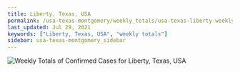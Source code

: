 ```yaml
---
title: Liberty, Texas, USA
permalink: /usa-texas-montgomery/weekly_totals/usa-texas-liberty-weekly_totals.html
last_updated: Jul 29, 2021
keywords: ["Liberty, Texas, USA", "weekly totals"]
sidebar: usa-texas-montgomery_sidebar
---
```


![Weekly Totals of Confirmed Cases for Liberty, Texas, USA](/covid_tracker/images/graphs/usa-texas-liberty-weekly_totals_graph.png)
